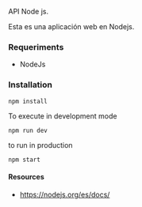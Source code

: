  API Node js.

Esta es una aplicación web en Nodejs.

### Requeriments

* NodeJs


### Installation

```
npm install
```

To execute in development mode

```
npm run dev
```

to run in production
```
npm start
```

#### Resources

* https://nodejs.org/es/docs/

